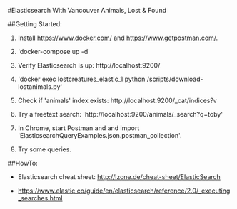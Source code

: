 #Elasticsearch With Vancouver Animals, Lost & Found

##Getting Started:

1. Install https://www.docker.com/ and  https://www.getpostman.com/.

3. 'docker-compose up -d'

4. Verify Elasticsearch is up: http://localhost:9200/

4. 'docker exec lostcreatures_elastic_1 python /scripts/download-lostanimals.py'

5. Check if 'animals' index exists: http://localhost:9200/_cat/indices?v  

6. Try a freetext search: 'http://localhost:9200/animals/_search?q=toby'

7. In Chrome, start Postman and and import 'ElasticsearchQueryExamples.json.postman_collection'.

8. Try some queries.

##HowTo:

- Elasticsearch cheat sheet: http://lzone.de/cheat-sheet/ElasticSearch

- https://www.elastic.co/guide/en/elasticsearch/reference/2.0/_executing_searches.html
